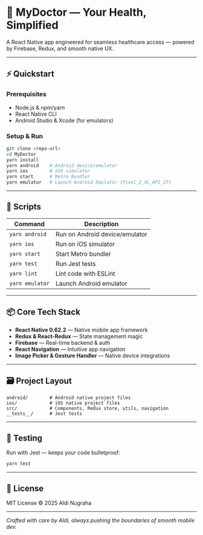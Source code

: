 # 🚀 MyDoctor — Your Health, Simplified

A React Native app engineered for seamless healthcare access — powered by Firebase, Redux, and smooth native UX.

---

## ⚡ Quickstart

### Prerequisites

- Node.js & npm/yarn  
- React Native CLI  
- Android Studio & Xcode (for emulators)  

### Setup & Run

```bash
git clone <repo-url>
cd MyDoctor
yarn install
yarn android    # Android device/emulator
yarn ios        # iOS simulator
yarn start      # Metro Bundler
yarn emulator   # Launch Android Emulator (Pixel_2_XL_API_27)
```

---

## 🔧 Scripts

| Command           | Description                       |
|-------------------|---------------------------------|
| `yarn android`    | Run on Android device/emulator  |
| `yarn ios`        | Run on iOS simulator            |
| `yarn start`      | Start Metro bundler             |
| `yarn test`       | Run Jest tests                  |
| `yarn lint`       | Lint code with ESLint           |
| `yarn emulator`   | Launch Android emulator         |

---

## 📦 Core Tech Stack

- **React Native 0.62.2** — Native mobile app framework  
- **Redux & React-Redux** — State management magic  
- **Firebase** — Real-time backend & auth  
- **React Navigation** — Intuitive app navigation  
- **Image Picker & Gesture Handler** — Native device integrations  

---

## 🗃️ Project Layout

```
android/        # Android native project files  
ios/            # iOS native project files  
src/            # Components, Redux store, utils, navigation  
__tests__/      # Jest tests  
```

---

## 🧪 Testing

Run with Jest — keeps your code bulletproof:

```bash
yarn test
```

---

## 📜 License

MIT License © 2025 Aldi Nugraha

---

*Crafted with care by Aldi, always pushing the boundaries of smooth mobile dev.*  
